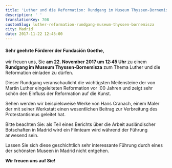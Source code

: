 ```yaml
---
title: 'Luther und die Reformation: Rundgang im Museum Thyssen-Bornemisza'
description: ' '
translationKey: 708
customSlug: luther-reformation-rundgang-museum-thyssen-bornemisza
city: Madrid
date: 2017-11-22 12:45:00
---
```


<h4>Sehr geehrte Förderer der Fundación Goethe,</h4>

wir freuen uns, Sie <strong>am 22. November 2017 um 12:45 Uhr</strong> zu einem <strong>Rundgang im Museum Thyssen-Bornemisza</strong> zum Thema Luther und die Reformation einladen zu dürfen.

Dieser Rundgang veranschaulicht die wichtigsten Meilensteine der von Martin Luther eingeleiteten Reformation vor :00 Jahren und zeigt sehr schön den Einfluss der Reformation auf die Kunst.

Sehen werden wir beispielsweise Werke von Hans Cranach, einem Maler der mit seiner Werkstatt einen wesentlichen Beitrag zur Verbreitung des Protestantismus geleitet hat.

Bitte beachten Sie: als Teil eines Berichts über die Arbeit ausländischer Botschaften in Madrid wird ein Filmteam wird während der Führung anwesend sein.

Lassen Sie sich diese geschichtlich sehr interessante Führung durch eines der schönsten Museen in Madrid nicht entgehen.

<strong>Wir freuen uns auf Sie!</strong>
